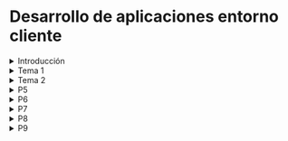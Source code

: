 # Desarrollo de aplicaciones entorno cliente
<details>
    <summary>Introducción</summary>

[P0](https://github.com/antmug/DWEC/tree/main/P0)

</details>

<details>
    <summary>Tema 1</summary>

[P1](https://github.com/antmug/DWEC/blob/main/Tema%201/P1.md)

</details>

<details>
    <summary>Tema 2</summary>

[P2](https://github.com/antmug/DWEC/blob/main/Tema%202/P2.md)

[P3](https://github.com/antmug/DWEC/blob/main/Tema%202/P3.md)

[P4](https://github.com/antmug/DWEC/blob/main/Tema%202/P4.md)

</details>

<details>
    <summary>P5</summary>

[P5](https://github.com/antmug/DWEC/blob/main/P5)

</details>

<details>
    <summary>P6</summary>

[P6](https://github.com/antmug/DWEC/blob/main/P6)

</details>

<details>
    <summary>P7</summary>

[P7](https://github.com/antmug/DWEC/blob/main/P7)

</details>

<details>
    <summary>P8</summary>

[P8](https://github.com/antmug/DWEC/blob/main/P8)

</details>

<details>
    <summary>P9</summary>

[P9](https://github.com/antmug/DWEC/blob/main/P9)

</details>
